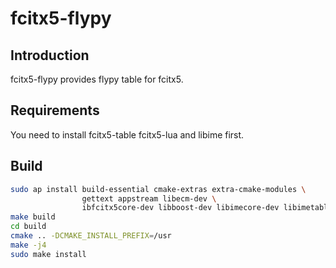 # fcitx5-flypy

## Introduction

  fcitx5-flypy provides flypy table for fcitx5.

## Requirements

  You need to install fcitx5-table fcitx5-lua and libime first.

## Build

```bash
sudo ap install build-essential cmake-extras extra-cmake-modules \
                gettext appstream libecm-dev \
                ibfcitx5core-dev libboost-dev libimecore-dev libimetable-dev
make build
cd build
cmake .. -DCMAKE_INSTALL_PREFIX=/usr
make -j4
sudo make install
```
